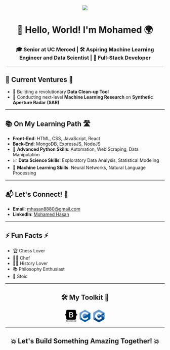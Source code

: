<div align="center">
  <img src="https://media.giphy.com/media/v1.Y2lkPTc5MGI3NjExcW90ZjJtNDNoaGt6aHc3aHU2bDFrM2s1dHVtZTB0dXc1dDF3dGl4MiZlcD12MV9pbnRlcm5hbF9naWZfYnlfaWQmY3Q9Zw/26AHqZycSplGWWPAI/giphy.gif" width="200">
  <h1>👋 Hello, World! I'm Mohamed 🌍</h1>
  <h3>🎓 Senior at UC Merced | 🛠️ Aspiring Machine Learning Engineer and Data Scientist | 🧙 Full-Stack Developer </h3>
</div>

---

## 🚀 Current Ventures 🚀

- 🧹 Building a revolutionary **Data Clean-up Tool**
- 🤖 Conducting next-level **Machine Learning Research** on **Synthetic Aperture Radar (SAR)**

---

## 📚 On My Learning Path 🛣️

- **Front-End**: HTML, CSS, JavaScript, React
- **Back-End**: MongoDB, ExpressJS, NodeJS
- 🐍 **Advanced Python Skills**: Automation, Web Scraping, Data Manipulation
- 📈 **Data Science Skills**: Exploratory Data Analysis, Statistical Modeling
- 🤖 **Machine Learning Skills**: Neural Networks, Natural Language Processing

---

## 📬 Let's Connect! 💌

- **Email**: mhasan8880@gmail.com
- **LinkedIn**: [Mohamed Hasan](https://www.linkedin.com/in/mohamed-hasan-4b850418a/)

---

## ⚡ Fun Facts ⚡

- 🏆 Chess Lover
- 👨‍🍳 Chef
- 🕵️‍♂️ History Lover
- 📚 Philosophy Enthusiast
- 📖 Stoic

---

<div align="center">

  ## 🛠️ My Toolkit 🧰

  <code><img height="40" src="https://raw.githubusercontent.com/devicons/devicon/master/icons/bootstrap/bootstrap-plain-wordmark.svg"></code>
  <code><img height="40" src="https://raw.githubusercontent.com/devicons/devicon/master/icons/c/c-original.svg"></code>
  <code><img height="40" src="https://raw.githubusercontent.com/devicons/devicon/master/icons/cplusplus/cplusplus-original.svg"></code>
  <!-- Add more here -->

</div>

---

<div align="center">

  ## 💥 Let's Build Something Amazing Together! 💥

</div>

